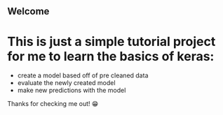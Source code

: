 ## Welcome
# This is just a simple tutorial project for me to learn the basics of keras:
- create a model based off of pre cleaned data
- evaluate the newly created model
- make new predictions with the model

Thanks for checking me out! 😁


